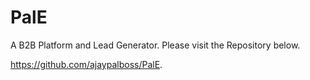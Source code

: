 # PalE
A B2B Platform and Lead Generator.
Please visit the Repository below.

https://github.com/ajaypalboss/PalE.

